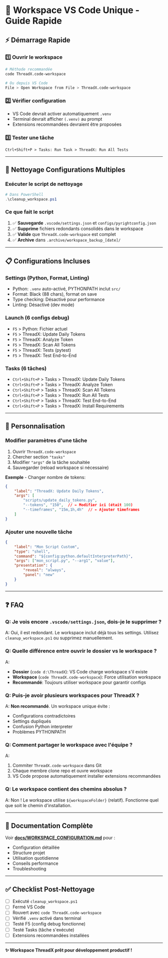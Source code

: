 # 🎯 Workspace VS Code Unique - Guide Rapide

## ⚡ Démarrage Rapide

### 1️⃣ Ouvrir le workspace
```bash
# Méthode recommandée
code ThreadX.code-workspace

# Ou depuis VS Code
File > Open Workspace from File > ThreadX.code-workspace
```

### 2️⃣ Vérifier configuration
- VS Code devrait activer automatiquement `.venv`
- Terminal devrait afficher `(.venv)` au prompt
- Extensions recommandées devraient être proposées

### 3️⃣ Tester une tâche
```
Ctrl+Shift+P > Tasks: Run Task > ThreadX: Run All Tests
```

---

## 🧹 Nettoyage Configurations Multiples

### Exécuter le script de nettoyage
```powershell
# Dans PowerShell
.\cleanup_workspace.ps1
```

### Ce que fait le script
1. ✅ **Sauvegarde** `.vscode/settings.json` et `configs/pyrightconfig.json`
2. ✅ **Supprime** fichiers redondants consolidés dans le workspace
3. ✅ **Valide** que `ThreadX.code-workspace` est complet
4. ✅ **Archive** dans `.archive/workspace_backup_[date]/`

---

## 📋 Configurations Incluses

### Settings (Python, Format, Linting)
- Python: `.venv` auto-activé, PYTHONPATH inclut `src/`
- Format: Black (88 chars), format on save
- Type checking: Désactivé pour performance
- Linting: Désactivé (dev mode)

### Launch (6 configs debug)
- `F5` > Python: Fichier actuel
- `F5` > ThreadX: Update Daily Tokens
- `F5` > ThreadX: Analyze Token
- `F5` > ThreadX: Scan All Tokens
- `F5` > ThreadX: Tests (pytest)
- `F5` > ThreadX: Test End-to-End

### Tasks (6 tâches)
- `Ctrl+Shift+P` > Tasks > ThreadX: Update Daily Tokens
- `Ctrl+Shift+P` > Tasks > ThreadX: Analyze Token
- `Ctrl+Shift+P` > Tasks > ThreadX: Scan All Tokens
- `Ctrl+Shift+P` > Tasks > ThreadX: Run All Tests
- `Ctrl+Shift+P` > Tasks > ThreadX: Test End-to-End
- `Ctrl+Shift+P` > Tasks > ThreadX: Install Requirements

---

## 🔧 Personnalisation

### Modifier paramètres d'une tâche
1. Ouvrir `ThreadX.code-workspace`
2. Chercher section `"tasks"`
3. Modifier `"args"` de la tâche souhaitée
4. Sauvegarder (reload workspace si nécessaire)

**Exemple** - Changer nombre de tokens:
```json
{
    "label": "ThreadX: Update Daily Tokens",
    "args": [
        "scripts/update_daily_tokens.py",
        "--tokens", "150",  // ← Modifier ici (était 100)
        "--timeframes", "15m,1h,4h"  // ← Ajouter timeframes
    ]
}
```

### Ajouter une nouvelle tâche
```json
{
    "label": "Mon Script Custom",
    "type": "shell",
    "command": "${config:python.defaultInterpreterPath}",
    "args": ["mon_script.py", "--arg1", "value"],
    "presentation": {
        "reveal": "always",
        "panel": "new"
    }
}
```

---

## ❓ FAQ

### **Q: Je vois encore `.vscode/settings.json`, dois-je le supprimer ?**
A: Oui, il est redondant. Le workspace inclut déjà tous les settings. Utilisez `cleanup_workspace.ps1` ou supprimez manuellement.

### **Q: Quelle différence entre ouvrir le dossier vs le workspace ?**
A: 
- **Dossier** (`code d:\ThreadX`): VS Code charge workspace s'il existe
- **Workspace** (`code ThreadX.code-workspace`): Force utilisation workspace
- **Recommandé**: Toujours utiliser workspace pour garantir configs

### **Q: Puis-je avoir plusieurs workspaces pour ThreadX ?**
A: **Non recommandé**. Un workspace unique évite :
- Configurations contradictoires
- Settings dupliqués
- Confusion Python interpreter
- Problèmes PYTHONPATH

### **Q: Comment partager le workspace avec l'équipe ?**
A: 
1. Commiter `ThreadX.code-workspace` dans Git
2. Chaque membre clone repo et ouvre workspace
3. VS Code propose automatiquement installer extensions recommandées

### **Q: Le workspace contient des chemins absolus ?**
A: Non ! Le workspace utilise `${workspaceFolder}` (relatif). Fonctionne quel que soit le chemin d'installation.

---

## 📖 Documentation Complète

Voir **[docs/WORKSPACE_CONFIGURATION.md](docs/WORKSPACE_CONFIGURATION.md)** pour :
- Configuration détaillée
- Structure projet
- Utilisation quotidienne
- Conseils performance
- Troubleshooting

---

## ✅ Checklist Post-Nettoyage

- [ ] Exécuté `cleanup_workspace.ps1`
- [ ] Fermé VS Code
- [ ] Rouvert avec `code ThreadX.code-workspace`
- [ ] Vérifié `.venv` activé dans terminal
- [ ] Testé F5 (config debug fonctionne)
- [ ] Testé Tasks (tâche s'exécute)
- [ ] Extensions recommandées installées

---

**✨ Workspace ThreadX prêt pour développement productif !**
